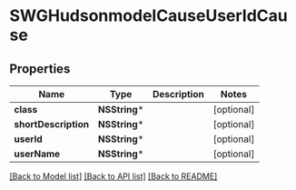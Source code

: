 # SWGHudsonmodelCauseUserIdCause

## Properties
Name | Type | Description | Notes
------------ | ------------- | ------------- | -------------
**class** | **NSString*** |  | [optional] 
**shortDescription** | **NSString*** |  | [optional] 
**userId** | **NSString*** |  | [optional] 
**userName** | **NSString*** |  | [optional] 

[[Back to Model list]](../README.md#documentation-for-models) [[Back to API list]](../README.md#documentation-for-api-endpoints) [[Back to README]](../README.md)


